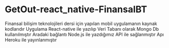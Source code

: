 # GetOut-react_native-FinansalBT
  Finansal bilişim teknolojileri dersi için yapılan mobil uygulamanın kaynak kodlarıdır
  Uygulama React-native ile yazılıp Veri Tabanı olarak Mongo Db kullanılmıştır
  Aradaki bağlantı Node.js ile yazdığımız API ile sağlanmıştır
  Apı Heroku ile yayınlanmıştır
